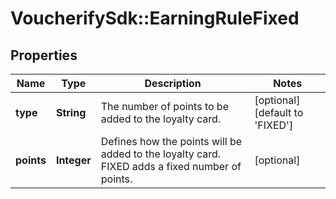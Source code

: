 # VoucherifySdk::EarningRuleFixed

## Properties

| Name | Type | Description | Notes |
| ---- | ---- | ----------- | ----- |
| **type** | **String** | The number of points to be added to the loyalty card. | [optional][default to &#39;FIXED&#39;] |
| **points** | **Integer** | Defines how the points will be added to the loyalty card. FIXED adds a fixed number of points. | [optional] |

